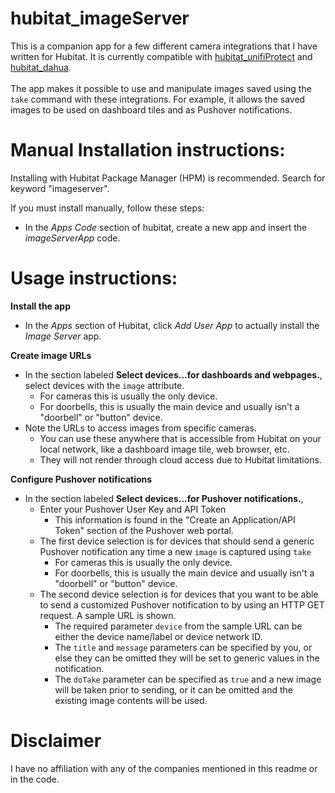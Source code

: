 # hubitat_imageServer

This is a companion app for a few different camera integrations that I have written for Hubitat.  It is currently compatible with [hubitat_unifiProtect](https://community.hubitat.com/t/ubiquiti-unifi-protect-cameras/17624/37) and [hubitat_dahua](https://community.hubitat.com/t/dahua-and-amcrest-integration-for-cameras-and-doorbells/109047).
<br><br>
The app makes it possible to use and manipulate images saved using the `take` command with these integrations.  For example, it allows the saved images to be used on dashboard tiles and as Pushover notifications.


# Manual Installation instructions:

Installing with Hubitat Package Manager (HPM) is recommended.  Search for keyword "imageserver".

If you must install manually, follow these steps:

* In the *Apps Code* section of hubitat, create a new app and insert the *imageServerApp* code.

# Usage instructions:

**Install the app**
* In the *Apps* section of Hubitat, click *Add User App* to actually install the *Image Server* app.

**Create image URLs**

* In the section labeled **Select devices...for dashboards and webpages.**, select devices with the `image` attribute.
    * For cameras this is usually the only device.
    * For doorbells, this is usually the main device and usually isn't a "doorbell" or "button" device.
* Note the URLs to access images from specific cameras.
    * You can use these anywhere that is accessible from Hubitat on your local network, like a dashboard image tile, web browser, etc.
    * They will not render through cloud access due to Hubitat limitations.

**Configure Pushover notifications**

* In the section labeled **Select devices...for Pushover notifications.**, 
    * Enter your Pushover User Key and API Token
        * This information is found in the "Create an Application/API Token" section of the Pushover web portal.
    * The first device selection is for devices that should send a generic Pushover notification any time a new `image` is captured using `take`
        * For cameras this is usually the only device.
        * For doorbells, this is usually the main device and usually isn't a "doorbell" or "button" device.
    * The second device selection is for devices that you want to be able to send a customized Pushover notification to by using an HTTP GET request.  A sample URL is shown.
        * The required parameter `device` from the sample URL can be either the device name/label or device network ID.
        * The `title` and `message` parameters can be specified by you, or else they can be omitted they will be set to generic values in the notification.
        * The `doTake` parameter can be specified as `true` and a new image will be taken prior to sending, or it can be omitted and the existing image contents will be used.

# Disclaimer

I have no affiliation with any of the companies mentioned in this readme or in the code.
